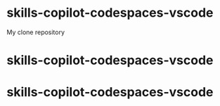 # skills-copilot-codespaces-vscode
My clone repository
# skills-copilot-codespaces-vscode
# skills-copilot-codespaces-vscode
